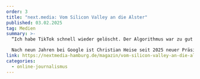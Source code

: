 ```yaml
---
order: 3
title: "next.media: Vom Silicon Valley an die Alster"
published: 03.02.2025
tag: Medien
summary: >-
  “Ich habe TikTok schnell wieder gelöscht. Der Algorithmus war zu gut für mich”

  Nach neun Jahren bei Google ist Christian Heise seit 2025 neuer Präsident der Hamburg Media School (HMS). Im Interview spricht er über die Gründe seines Wechsels, die neu eingeführten KI-Sprechstunden und seinen persönlichen Umgang, wenn ihn zu gute Algorithmen lange wach halten.
link: https://nextmedia-hamburg.de/magazin/vom-silicon-valley-an-die-alster/
categories:
  - online-journalismus
---
```

